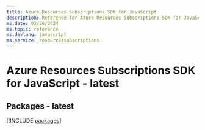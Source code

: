 ```yaml
---
title: Azure Resources Subscriptions SDK for JavaScript
description: Reference for Azure Resources Subscriptions SDK for JavaScript
ms.date: 03/26/2024
ms.topic: reference
ms.devlang: javascript
ms.service: resourcessubscriptions
---
```

# Azure Resources Subscriptions SDK for JavaScript - latest
## Packages - latest
[!INCLUDE [packages](resources-subscriptions-index.md)]